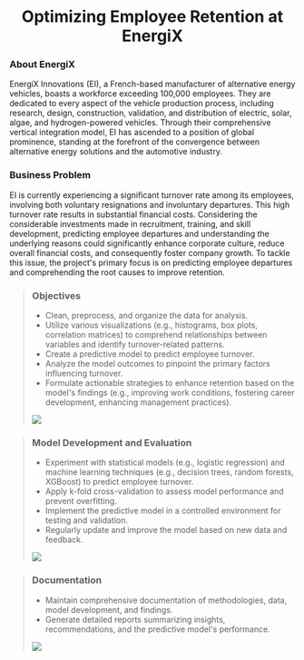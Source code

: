 <div class='header' align="center">
    <h1>Optimizing Employee Retention at EnergiX</h1>
</div>



### About EnergiX
EnergiX Innovations (EI), a French-based manufacturer of alternative energy vehicles, boasts a workforce exceeding 100,000 employees. They are dedicated to every aspect of the vehicle production process, including research, design, construction, validation, and distribution of electric, solar, algae, and hydrogen-powered vehicles. Through their comprehensive vertical integration model, EI has ascended to a position of global prominence, standing at the forefront of the convergence between alternative energy solutions and the automotive industry.

### Business Problem
EI is currently experiencing a significant turnover rate among its employees, involving both voluntary resignations and involuntary departures. This high turnover rate results in substantial financial costs. Considering the considerable investments made in recruitment, training, and skill development, predicting employee departures and understanding the underlying reasons could significantly enhance corporate culture, reduce overall financial costs, and consequently foster company growth. To tackle this issue, the project's primary focus is on predicting employee departures and comprehending the root causes to improve retention.



> ### Objectives
> - Clean, preprocess, and organize the data for analysis.
> - Utilize various visualizations (e.g., histograms, box plots, correlation matrices) to comprehend relationships between variables and identify turnover-related patterns.
> - Create a predictive model to predict employee turnover.
> - Analyze the model outcomes to pinpoint the primary factors influencing turnover.
> - Formulate actionable strategies to enhance retention based on the model's findings (e.g., improving work conditions, fostering career development, enhancing management practices).
> 
> ![](https://geps.dev/progress/50)

> ### Model Development and Evaluation
> - Experiment with statistical models (e.g., logistic regression) and machine learning techniques (e.g., decision trees, random forests, XGBoost) to predict employee turnover.
> - Apply k-fold cross-validation to assess model performance and prevent overfitting.
> - Implement the predictive model in a controlled environment for testing and validation.
> - Regularly update and improve the model based on new data and feedback.
> 
> ![](https://geps.dev/progress/60)

> ### Documentation
> - Maintain comprehensive documentation of methodologies, data, model development, and findings.
> - Generate detailed reports summarizing insights, recommendations, and the predictive model's performance.
>   
> ![](https://geps.dev/progress/5)





